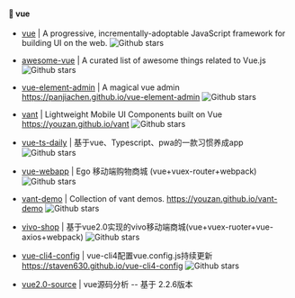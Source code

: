 #### :book: vue


* [vue](https://github.com/vuejs/vue) | A progressive, incrementally-adoptable JavaScript framework for building UI on the web. ![Github stars](https://img.shields.io/github/stars/vuejs/vue.svg) 

* [awesome-vue](https://github.com/vuejs/awesome-vue) | A curated list of awesome things related to Vue.js ![Github stars](https://img.shields.io/github/stars/vuejs/awesome-vue.svg) 

* [vue-element-admin](https://github.com/PanJiaChen/vue-element-admin) | A magical vue admin https://panjiachen.github.io/vue-element-admin ![Github stars](https://img.shields.io/github/stars/PanJiaChen/vue-element-admin.svg) 

* [vant](https://github.com/youzan/vant) | Lightweight Mobile UI Components built on Vue https://youzan.github.io/vant ![Github stars](https://img.shields.io/github/stars/youzan/vant.svg)

* [vue-ts-daily](https://github.com/xiaomuzhu/vue-ts-daily) | 基于vue、Typescript、pwa的一款习惯养成app ![Github stars](https://img.shields.io/github/stars/xiaomuzhu/vue-ts-daily.svg)

* [vue-webapp](https://github.com/vincentSea/vue-webapp) | Ego 移动端购物商城 (vue+vuex-router+webpack) ![Github stars](https://img.shields.io/github/stars/vincentSea/vue-webapp.svg) 

* [vant-demo](https://github.com/youzan/vant-demo) | Collection of vant demos. https://youzan.github.io/vant-demo ![Github stars](https://img.shields.io/github/stars/youzan/vant-demo.svg)

* [vivo-shop](https://github.com/Mynameisfwk/vivo-shop) | 基于vue2.0实现的vivo移动端商城(vue+vuex-ruoter+vue-axios+webpack) ![Github stars](https://img.shields.io/github/stars/Mynameisfwk/vivo-shop.svg)

* [vue-cli4-config](https://github.com/staven630/vue-cli4-config) | vue-cli4配置vue.config.js持续更新 https://staven630.github.io/vue-cli4-config ![Github stars](https://img.shields.io/github/stars/staven630/vue-cli4-config.svg)

* [vue2.0-source](https://github.com/liutao/vue2.0-source) | vue源码分析 -- 基于 2.2.6版本
